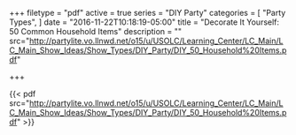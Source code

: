 +++
filetype = "pdf"
active = true
series = "DIY Party"
categories = [
  "Party Types",
]
date = "2016-11-22T10:18:19-05:00"
title = "Decorate It Yourself: 50 Common Household Items"
description = ""
src="http://partylite.vo.llnwd.net/o15/u/USOLC/Learning_Center/LC_Main/LC_Main_Show_Ideas/Show_Types/DIY_Party/DIY_50_Household%20Items.pdf"

+++

{{< pdf src="http://partylite.vo.llnwd.net/o15/u/USOLC/Learning_Center/LC_Main/LC_Main_Show_Ideas/Show_Types/DIY_Party/DIY_50_Household%20Items.pdf" >}}
